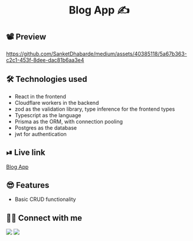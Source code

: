 <div align="center">

# Blog App ✍

</div>

## 📽 Preview
https://github.com/SanketDhabarde/medium/assets/40385118/5a67b363-c2c1-453f-8dee-dac81b6aa3e4

## 🛠 Technologies used
- React in the frontend
- Cloudflare workers in the backend
- zod as the validation library, type inference for the frontend types
- Typescript as the language
- Prisma as the ORM, with connection pooling
- Postgres as the database
- jwt for authentication
 

## ⏯ Live link
[Blog App](https://blog-app-ashy-pi.vercel.app/)

## 😎 Features
- Basic CRUD functionality


## 👨‍💻 Connect with me 

<a href="https://twitter.com/SanketDhabarde1"><img src="https://img.shields.io/badge/Twitter-1DA1F2?style=for-the-badge&logo=twitter&logoColor=white"/></a>
<a href="https://www.linkedin.com/in/sanket-dhabarde-91b028166/"><img src="https://img.shields.io/badge/LinkedIn-0077B5?style=for-the-badge&logo=linkedin&logoColor=white"/></a>

